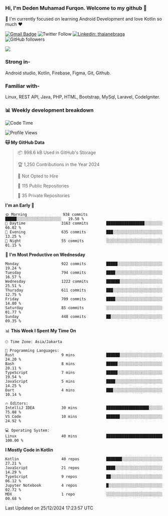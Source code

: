 ### Hi, I'm Deden Muhamad Furqon. Welcome to my github 👋

<!--
**furqoncreative/furqoncreative** is a ✨ _special_ ✨ repository because its `README.md` (this file) appears on your GitHub profile.

Here are some ideas to get you started:

- 🔭 I’m currently working on ...
- 👯 I’m looking to collaborate on ...
- 🤔 I’m looking for help with ...
- 💬 Ask me about ...
- 📫 How to reach me: ...
- 😄 Pronouns: ...
- ⚡ Fun fact: ...
-->

  🌱 I'm currently focused on learning Android Development and love Kotlin so much ❤ 

[![Gmail Badge](https://img.shields.io/badge/-furqoncreative24@gmail.com-c14438?style=flat-square&logo=Gmail&logoColor=white&link=mailto:furqoncreative24@gmail.com)](mailto:furqoncreative24@gmail.com)
![Twitter Follow](https://img.shields.io/twitter/follow/furqoncreative?label=Follow)
[![Linkedin: thaianebraga](https://img.shields.io/badge/-Deden_Muhamad_Furqon-blue?style=flat-square&logo=Linkedin&logoColor=white&link=https://www.linkedin.com/in/anmol-p-singh/)](https://www.linkedin.com/in/furqoncreative/)
![GitHub followers](https://img.shields.io/github/followers/furqoncreative?label=Follow&style=social)

<img src="https://github-readme-stats.sera5-dev.vercel.app/api?username=furqoncreative&hide=stars&show_icons=true&count_private=true&include_all_commits=true&title_color=#008080&icon_color=#008080&hide_border=true" width="">

### Strong in-

Android studio, Kotlin, Firebase, Figma, Git, Github.

### Familiar with-
Linux, REST API, Java, PHP, HTML, Bootstrap, MySql, Laravel, CodeIgniter.

### 📊 Weekly development breakdown

<!--START_SECTION:waka-->
![Code Time](http://img.shields.io/badge/Code%20Time-2%2C729%20hrs%205%20mins-blue)

![Profile Views](http://img.shields.io/badge/Profile%20Views-0-blue)

**🐱 My GitHub Data** 

> 📦 998.6 kB Used in GitHub's Storage 
 > 
> 🏆 1,250 Contributions in the Year 2024
 > 
> 🚫 Not Opted to Hire
 > 
> 📜 115 Public Repositories 
 > 
> 🔑 35 Private Repositories 
 > 
**I'm an Early 🐤** 

```text
🌞 Morning                938 commits         █████░░░░░░░░░░░░░░░░░░░░   19.58 % 
🌆 Daytime                3163 commits        █████████████████░░░░░░░░   66.02 % 
🌃 Evening                635 commits         ███░░░░░░░░░░░░░░░░░░░░░░   13.25 % 
🌙 Night                  55 commits          ░░░░░░░░░░░░░░░░░░░░░░░░░   01.15 % 
```
📅 **I'm Most Productive on Wednesday** 

```text
Monday                   922 commits         █████░░░░░░░░░░░░░░░░░░░░   19.24 % 
Tuesday                  794 commits         ████░░░░░░░░░░░░░░░░░░░░░   16.57 % 
Wednesday                1222 commits        ██████░░░░░░░░░░░░░░░░░░░   25.51 % 
Thursday                 611 commits         ███░░░░░░░░░░░░░░░░░░░░░░   12.75 % 
Friday                   709 commits         ████░░░░░░░░░░░░░░░░░░░░░   14.80 % 
Saturday                 85 commits          ░░░░░░░░░░░░░░░░░░░░░░░░░   01.77 % 
Sunday                   448 commits         ██░░░░░░░░░░░░░░░░░░░░░░░   09.35 % 
```


📊 **This Week I Spent My Time On** 

```text
🕑︎ Time Zone: Asia/Jakarta

💬 Programming Languages: 
Rust                     9 mins              ██████░░░░░░░░░░░░░░░░░░░   24.20 % 
Bash                     8 mins              █████░░░░░░░░░░░░░░░░░░░░   20.11 % 
TypeScript               7 mins              █████░░░░░░░░░░░░░░░░░░░░   19.54 % 
JavaScript               5 mins              ████░░░░░░░░░░░░░░░░░░░░░   14.25 % 
Dart                     4 mins              ███░░░░░░░░░░░░░░░░░░░░░░   10.14 % 

🔥 Editors: 
IntelliJ IDEA            30 mins             ███████████████████░░░░░░   75.08 % 
VS Code                  10 mins             ██████░░░░░░░░░░░░░░░░░░░   24.92 % 

💻 Operating System: 
Linux                    40 mins             █████████████████████████   100.00 % 
```

**I Mostly Code in Kotlin** 

```text
Kotlin                   40 repos            ███████░░░░░░░░░░░░░░░░░░   27.21 % 
JavaScript               21 repos            ████░░░░░░░░░░░░░░░░░░░░░   14.29 % 
TypeScript               9 repos             ██░░░░░░░░░░░░░░░░░░░░░░░   06.12 % 
Jupyter Notebook         4 repos             █░░░░░░░░░░░░░░░░░░░░░░░░   02.72 % 
MDX                      1 repo              ░░░░░░░░░░░░░░░░░░░░░░░░░   00.68 % 
```




 Last Updated on 25/12/2024 17:23:57 UTC
<!--END_SECTION:waka-->

